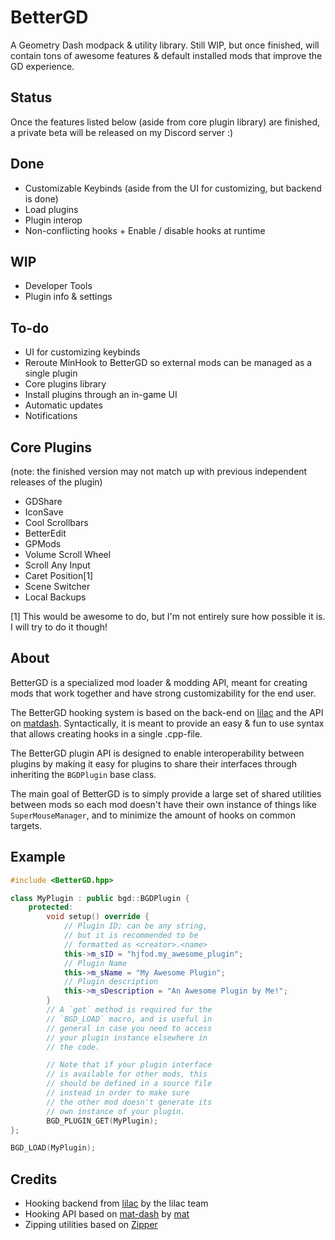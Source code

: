 # BetterGD

A Geometry Dash modpack & utility library. Still WIP, but once finished, will contain tons of awesome features & default installed mods that improve the GD experience.

## Status

Once the features listed below (aside from core plugin library) are finished, a private beta will be released on my Discord server :)

## Done

 * Customizable Keybinds (aside from the UI for customizing, but backend is done)
 * Load plugins
 * Plugin interop
 * Non-conflicting hooks + Enable / disable hooks at runtime

## WIP

 * Developer Tools
 * Plugin info & settings

## To-do

 * UI for customizing keybinds
 * Reroute MinHook to BetterGD so external mods can be managed as a single plugin
 * Core plugins library
 * Install plugins through an in-game UI
 * Automatic updates
 * Notifications

## Core Plugins

(note: the finished version may not match up with previous independent releases of the plugin)

 * GDShare
 * IconSave
 * Cool Scrollbars
 * BetterEdit
 * GPMods
 * Volume Scroll Wheel
 * Scroll Any Input
 * Caret Position[1]
 * Scene Switcher
 * Local Backups

[1] This would be awesome to do, but I'm not entirely sure how possible it is. I will try to do it though!

## About

BetterGD is a specialized mod loader & modding API, meant for creating mods that work together and have strong customizability for the end user.

The BetterGD hooking system is based on the back-end on [lilac](https://github.com/lilac-sdk/core) and the API on [matdash](https://github.com/matcool/mat-dash). Syntactically, it is meant to provide an easy & fun to use syntax that allows creating hooks in a single .cpp-file.

The BetterGD plugin API is designed to enable interoperability between plugins by making it easy for plugins to share their interfaces through inheriting the `BGDPlugin` base class.

The main goal of BetterGD is to simply provide a large set of shared utilities between mods so each mod doesn't have their own instance of things like `SuperMouseManager`, and to minimize the amount of hooks on common targets.

## Example

```cpp
#include <BetterGD.hpp>

class MyPlugin : public bgd::BGDPlugin {
    protected:
        void setup() override {
            // Plugin ID; can be any string,
            // but it is recommended to be
            // formatted as <creator>.<name>
            this->m_sID = "hjfod.my_awesome_plugin";
            // Plugin Name
            this->m_sName = "My Awesome Plugin";
            // Plugin description
            this->m_sDescription = "An Awesome Plugin by Me!";
        }
        // A `get` method is required for the
        // `BGD_LOAD` macro, and is useful in
        // general in case you need to access
        // your plugin instance elsewhere in
        // the code.

        // Note that if your plugin interface
        // is available for other mods, this
        // should be defined in a source file
        // instead in order to make sure
        // the other mod doesn't generate its
        // own instance of your plugin.
        BGD_PLUGIN_GET(MyPlugin);
};

BGD_LOAD(MyPlugin);
```

## Credits

 * Hooking backend from [lilac](https://github.com/lilac-sdk/core) by the lilac team
 * Hooking API based on [mat-dash](https://github.com/matcool/mat-dash) by [mat](https://github.com/matcool)
 * Zipping utilities based on [Zipper](https://github.com/sebastiandev/zipper)
